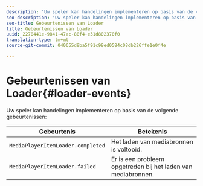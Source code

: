 ```yaml
---
description: 'Uw speler kan handelingen implementeren op basis van de volgende gebeurtenissen '
seo-description: 'Uw speler kan handelingen implementeren op basis van de volgende gebeurtenissen '
seo-title: Gebeurtenissen van Loader
title: Gebeurtenissen van Loader
uuid: 2270441e-9841-47ac-80f4-e31d802370f0
translation-type: tm+mt
source-git-commit: 040655d8ba5f91c98ed0584c08db226ffe1e0f4e

---
```



# Gebeurtenissen van Loader{#loader-events}

Uw speler kan handelingen implementeren op basis van de volgende gebeurtenissen:

| Gebeurtenis | Betekenis |
|---|---|
| `MediaPlayerItemLoader.completed` | Het laden van mediabronnen is voltooid. |
| `MediaPlayerItemLoader.failed` | Er is een probleem opgetreden bij het laden van mediabronnen. |

